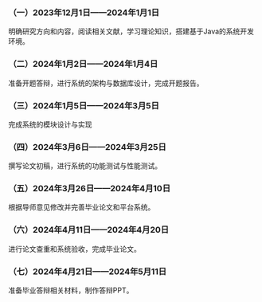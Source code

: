 <!-- 
（一）2021年11月1日——2022年1月20日
明确研究方向和内容，阅读相关文献，学习理论知识，搭建基于Python的系统开发环境。

（二）2022年1月21日——2022年3月1日
准备开题答辩，进行算法初步研究与实现，设计原型系统，完成开题报告。

（三）2022年3月2日——2022年4月1日
深入学习和研究相关算法，分析对比各个算法，评估与完善系统原型，完成系统的设计与开发。

（四）2022年4月2日——2022年4月20日
撰写论文初稿，完善系统功能并进行系统测试。

（五）2022年4月21日——2022年4月30日
根据导师意见修改并完善毕业论文和平台系统。

（六）2022年5月1日——2022年5月10日
进行论文查重和系统验收，完成毕业论文。

（七）2022年5月11日——2022年5月31日
准备毕业答辩相关材料，制作答辩PPT。
-->
### （一）2023年12月1日——2024年1月1日
明确研究方向和内容，阅读相关文献，学习理论知识，搭建基于Java的系统开发环境。

### （二）2024年1月2日——2024年1月4日
准备开题答辩，进行系统的架构与数据库设计，完成开题报告。

### （三）2024年1月5日——2024年3月5日
完成系统的模块设计与实现

### （四）2024年3月6日——2024年3月25日
撰写论文初稿，进行系统的功能测试与性能测试。

### （五）2024年3月26日——2024年4月10日
根据导师意见修改并完善毕业论文和平台系统。

### （六）2024年4月11日——2024年4月20日
进行论文查重和系统验收，完成毕业论文。

### （七）2024年4月21日——2024年5月11日
准备毕业答辩相关材料，制作答辩PPT。
